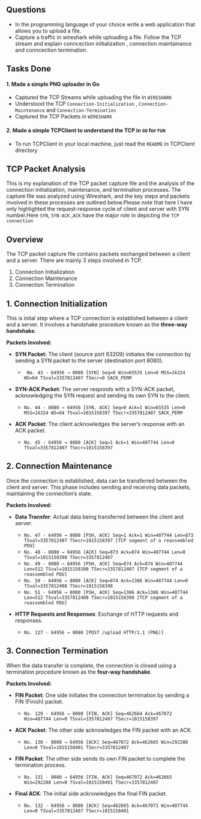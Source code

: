 ## Questions
- In the programming language of your choice write a web application that allows you to upload a file.
- Capture a traffic in wireshark while uploading a file. Follow the TCP stream and explain conncection initialization , connection maintainance and conncection termination.

## Tasks Done
#### 1. Made a simple PNG uploader in Go
- Captured the TCP Streams while uploading the file in `WIRESHARK`
- Understood the TCP `Connection-Initialization` , `Connection-Maintenance` and `Connection-Termination`
- Captured the TCP Packets in `WIRESHARK`
      
#### 2. Made a simple TCPClient to understand the TCP in `GO` for `FUN`
- To run TCPClient in your local machine, just read the `README` in TCPClient directory

## TCP Packet Analysis

This is my explanation of the TCP packet capture file and the analysis of the connection initialization, maintenance, and termination processes. The capture file was analyzed using Wireshark, and the key steps and packets involved in these processes are outlined below.Please note that here I have only highlighted the request-response cycle of client and server with SYN number.Here `SYN`, `SYN-ACK` ,`ACK` have the major role in depicting the `TCP connection`
## Overview

The TCP packet capture file contains packets exchanged between a client and a server. There are mainly 3 steps involved
in TCP.
1. Connection Initialization
2. Connection Maintenance
3. Connection Termination

## 1. Connection Initialization

This is inital step where a TCP connection is established between a client and a server. It involves a handshake procedure known as the **three-way handshake**.

**Packets Involved:**
- **SYN Packet**: The client (source port 63209) initiates the connection by sending a SYN packet to the server (destination port 8080).
  - ` No. 43 - 64956 → 8080 [SYN] Seq=0 Win=65535 Len=0 MSS=16324 WS=64 TSval=3357812407 TSecr=0 SACK_PERM`

- **SYN-ACK Packet**: The server responds with a SYN-ACK packet, acknowledging the SYN request and sending its own SYN to the client.
  - `No. 44 - 8080 → 64956 [SYN, ACK] Seq=0 Ack=1 Win=65535 Len=0 MSS=16324 WS=64 TSval=1015158397 TSecr=3357812407 SACK_PERM`

- **ACK Packet**: The client acknowledges the server’s response with an ACK packet.
  - `No. 45 - 64956 → 8080 [ACK] Seq=1 Ack=1 Win=407744 Len=0 TSval=3357812407 TSecr=1015158397`

## 2. Connection Maintenance

Once the connection is established, data can be transferred between the client and server. This phase includes sending and receiving data packets, maintaining the connection’s state.

**Packets Involved:**
- **Data Transfer**: Actual data being transferred between the client and server.
  - `No. 47 - 64956 → 8080 [PSH, ACK] Seq=1 Ack=1 Win=407744 Len=873 TSval=3357812407 TSecr=1015158397 [TCP segment of a reassembled PDU]`
  - `No. 48 - 8080 → 64956 [ACK] Seq=873 Ack=874 Win=407744 Len=0 TSval=1015158398 TSecr=3357812407`
  - `No. 49 - 8080 → 64956 [PSH, ACK] Seq=874 Ack=874 Win=407744 Len=512 TSval=1015158398 TSecr=3357812407 [TCP segment of a reassembled PDU]`
  - `No. 50 - 64956 → 8080 [ACK] Seq=874 Ack=1386 Win=407744 Len=0 TSval=3357812408 TSecr=1015158398`
  - `No. 51 - 64956 → 8080 [PSH, ACK] Seq=1386 Ack=1386 Win=407744 Len=512 TSval=3357812408 TSecr=1015158398 [TCP segment of a reassembled PDU]`

- **HTTP Requests and Responses**: Exchange of HTTP requests and responses.
  - `No. 127 - 64956 → 8080 [POST /upload HTTP/1.1 (PNG)]`

## 3. Connection Termination

When the data transfer is complete, the connection is closed  using a termination procedure known as the **four-way handshake**.

**Packets Involved:**
- **FIN Packet**: One side initiates the connection termination by sending a FIN (Finish) packet.
  - `No. 129 - 64956 → 8080 [FIN, ACK] Seq=462664 Ack=467072 Win=407744 Len=0 TSval=3357812407 TSecr=1015158397`

- **ACK Packet**: The other side acknowledges the FIN packet with an ACK.
  - `No. 130 - 8080 → 64956 [ACK] Seq=467072 Ack=462665 Win=292288 Len=0 TSval=1015158401 TSecr=3357812407`

- **FIN Packet**: The other side sends its own FIN packet to complete the termination process.
  - `No. 131 - 8080 → 64956 [FIN, ACK] Seq=467072 Ack=462665 Win=292288 Len=0 TSval=1015158401 TSecr=3357812407`

- **Final ACK**: The initial side acknowledges the final FIN packet.
  - `No. 132 - 64956 → 8080 [ACK] Seq=462665 Ack=467073 Win=407744 Len=0 TSval=3357812407 TSecr=1015158401`

      
